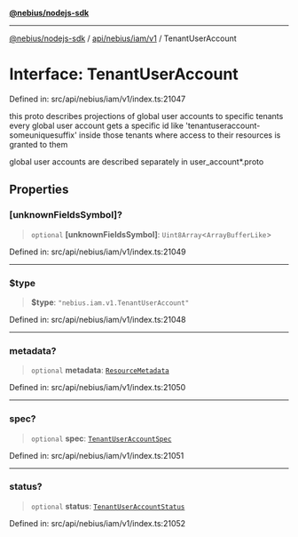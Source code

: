 [**@nebius/nodejs-sdk**](../../../../../README.md)

***

[@nebius/nodejs-sdk](../../../../../README.md) / [api/nebius/iam/v1](../README.md) / TenantUserAccount

# Interface: TenantUserAccount

Defined in: src/api/nebius/iam/v1/index.ts:21047

this proto describes projections of global user accounts to specific tenants
 every global user account gets a specific id like 'tenantuseraccount-someuniquesuffix'
 inside those tenants where access to their resources is granted to them

 global user accounts are described separately in user_account*.proto

## Properties

### \[unknownFieldsSymbol\]?

> `optional` **\[unknownFieldsSymbol\]**: `Uint8Array`\<`ArrayBufferLike`\>

Defined in: src/api/nebius/iam/v1/index.ts:21049

***

### $type

> **$type**: `"nebius.iam.v1.TenantUserAccount"`

Defined in: src/api/nebius/iam/v1/index.ts:21048

***

### metadata?

> `optional` **metadata**: [`ResourceMetadata`](../../../common/v1/interfaces/ResourceMetadata.md)

Defined in: src/api/nebius/iam/v1/index.ts:21050

***

### spec?

> `optional` **spec**: [`TenantUserAccountSpec`](TenantUserAccountSpec.md)

Defined in: src/api/nebius/iam/v1/index.ts:21051

***

### status?

> `optional` **status**: [`TenantUserAccountStatus`](TenantUserAccountStatus.md)

Defined in: src/api/nebius/iam/v1/index.ts:21052
